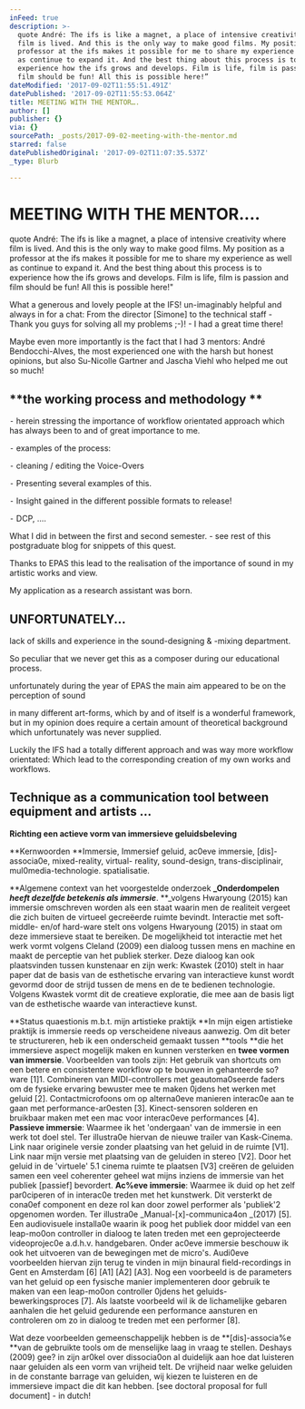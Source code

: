 ```yaml
---
inFeed: true
description: >-
  quote André: The ifs is like a magnet, a place of intensive creativity where
  film is lived. And this is the only way to make good films. My position as a
  professor at the ifs makes it possible for me to share my experience as well
  as continue to expand it. And the best thing about this process is to
  experience how the ifs grows and develops. Film is life, film is passion and
  film should be fun! All this is possible here!”
dateModified: '2017-09-02T11:55:51.491Z'
datePublished: '2017-09-02T11:55:53.064Z'
title: MEETING WITH THE MENTOR….
author: []
publisher: {}
via: {}
sourcePath: _posts/2017-09-02-meeting-with-the-mentor.md
starred: false
datePublishedOriginal: '2017-09-02T11:07:35.537Z'
_type: Blurb

---
```

# MEETING WITH THE MENTOR....

quote André: The ifs is like a magnet, a place of intensive creativity where film is lived. And this is the only way to make good films. My position as a professor at the ifs makes it possible for me to share my experience as well as continue to expand it. And the best thing about this process is to experience how the ifs grows and develops. Film is life, film is passion and film should be fun! All this is possible here!"

What a generous and lovely people at the IFS! un-imaginably helpful and always in for a chat: From the director \[Simone\] to the technical staff - Thank you guys for solving all my problems ;-)! - I had a great time there! 

Maybe even more importantly is the fact that I had 3 mentors: André Bendocchi-Alves, the most experienced one with the harsh but honest opinions, but also Su-Nicolle Gartner and Jascha Viehl who helped me out so much!  

## **the working process and methodology **

⁃ herein stressing the importance of workflow orientated approach which has always been to and of great importance to me.

⁃ examples of the process:

⁃ cleaning / editing the Voice-Overs

⁃ Presenting several examples of this.

⁃ Insight gained in the different possible formats to release! 

⁃ DCP, .... 

What I did in between the first and second semester. - see rest of this postgraduate blog for snippets of this quest.

Thanks to EPAS this lead to the realisation of the importance of sound in my artistic works and view. 

My application as a research assistant was born. 

## UNFORTUNATELY...

lack of skills and experience in the sound-designing & -mixing department.

So peculiar that we never get this as a composer during our educational process.

unfortunately during the year of EPAS the main aim appeared to be on the perception of sound

in many different art-forms, which by and of itself is a wonderful framework, but in my opinion does require a certain amount of theoretical background which unfortunately was never supplied. 

Luckily the IFS had a totally different approach and was way more workflow orientated: Which lead to the corresponding creation of my own works and workflows.

## Technique as a communication tool between equipment and artists  ...

**Richting een actieve vorm van immersieve geluidsbeleving**

**Kernwoorden **Immersie, Immersief geluid, ac0eve immersie, \[dis\]-associa0e, mixed-reality, virtual-
reality, sound-design, trans-disciplinair, mul0media-technologie. spatialisatie.

**Algemene context van het voorgestelde onderzoek
**_Onderdompelen _heeft dezelfde betekenis als **immersie**_**. **_volgens Hwaryoung (2015) kan immersie omschreven worden als een staat waarin men de realiteit vergeet die zich buiten de virtueel gecreëerde ruimte bevindt. Interactie met soft- middle- en/of hard-ware stelt ons volgens Hwaryoung (2015) in staat om deze immersieve staat te bereiken. De mogelijkheid tot interactie met het werk vormt volgens Cleland (2009) een dialoog tussen mens en machine en maakt de perceptie van het publiek sterker. Deze dialoog kan ook plaatsvinden tussen kunstenaar en zijn werk: Kwastek (2010) stelt in haar paper dat de basis van de esthetische ervaring van interactieve kunst wordt gevormd door de strijd tussen de mens en de te bedienen technologie. Volgens Kwastek vormt dit de creatieve exploratie, die mee aan de basis ligt van de esthetische waarde van interactieve kunst.

**Status quaestionis m.b.t. mijn artistieke praktijk
**In mijn eigen artistieke praktijk is immersie reeds op verscheidene niveaus aanwezig. Om dit beter te structureren, heb ik een onderscheid gemaakt tussen **tools **die het immersieve aspect mogelijk maken en kunnen versterken en **twee vormen van immersie**. Voorbeelden van tools zijn: Het gebruik van shortcuts om een betere en consistentere workflow op te bouwen in gehanteerde so?ware \[1\]1\. Combineren van MIDI-controllers met geautoma0seerde faders om de fysieke ervaring bewuster mee te maken 0jdens het werken met geluid \[2\]. Contactmicrofoons om op alterna0eve manieren interac0e aan te gaan met performance-ar0esten \[3\]. Kinect-sensoren solderen en bruikbaar maken met een mac voor interac0eve performances \[4\]. **Passieve immersie**: Waarmee ik het 'ondergaan' van de immersie in een werk tot doel stel. Ter illustra0e hiervan de nieuwe trailer van Kask-Cinema. Link naar originele versie zonder plaatsing van het geluid in de ruimte \[V1\]. Link naar mijn versie met plaatsing van de geluiden in stereo \[V2\]. Door het geluid in de 'virtuele' 5.1 cinema ruimte te plaatsen \[V3\] creëren de geluiden samen een veel coherenter geheel wat mijns inziens de immersie van het publiek \[passief\] bevordert. **Ac%eve immersie**: Waarmee ik duid op het zelf par0ciperen of in interac0e treden met het kunstwerk. Dit versterkt de cona0ef component en deze rol kan door zowel performer als 'publiek'2 opgenomen worden. Ter illustra0e _Manual-\[x\]-communica4on _(2017) \[5\]. Een audiovisuele installa0e waarin ik poog het publiek door middel van een leap-mo0on controller in dialoog te laten treden met een geprojecteerde videoprojec0e a.d.h.v. handgebaren. Onder ac0eve immersie beschouw ik ook het uitvoeren van de bewegingen met de micro's. Audi0eve voorbeelden hiervan zijn terug te vinden in mijn binaural field-recordings in Gent en Amsterdam \[6\] \[A1\] \[A2\] \[A3\]. Nog een voorbeeld is de parameters van het geluid op een fysische manier implementeren door gebruik te maken van een leap-mo0on controller 0jdens het geluids-bewerkingsproces \[7\]. Als laatste voorbeeld wil ik de lichamelijke gebaren aanhalen die het geluid gedurende een performance aansturen en controleren om zo in dialoog te treden met een performer \[8\].

Wat deze voorbeelden gemeenschappelijk hebben is de **\[dis\]-associa%e **van de gebruikte tools om de menselijke laag in vraag te stellen. Deshays (2009) gee? in zijn ar0kel over dissocia0on al duidelijk aan hoe dat luisteren naar geluiden als een vorm van vrijheid telt. De vrijheid naar welke geluiden in de constante barrage van geluiden, wij kiezen te luisteren en de immersieve impact die dit kan hebben.
\[see doctoral proposal for full document\] - in dutch! 

##